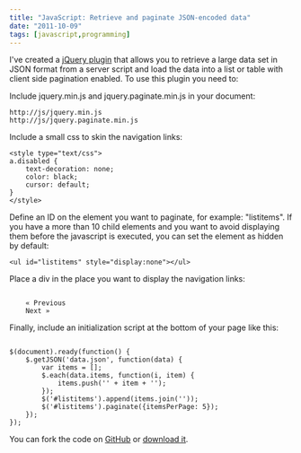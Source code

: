 ```yaml
---
title: "JavaScript: Retrieve and paginate JSON-encoded data"
date: "2011-10-09"
tags: [javascript,programming]
---
```


I've created a [jQuery plugin](https://github.com/fedecarg/jquery-paginate) that allows you to retrieve a large data set in JSON format from a server script and load the data into a list or table with client side pagination enabled. To use this plugin you need to:

Include jquery.min.js and jquery.paginate.min.js in your document:

```
http://js/jquery.min.js
http://js/jquery.paginate.min.js
```

Include a small css to skin the navigation links:

```
<style type="text/css">
a.disabled {
    text-decoration: none;
    color: black;
    cursor: default;
}
</style>
```

Define an ID on the element you want to paginate, for example: "listitems". If you have a more than 10 child elements and you want to avoid displaying them before the javascript is executed, you can set the element as hidden by default:

```
<ul id="listitems" style="display:none"></ul>
```

Place a div in the place you want to display the navigation links:

```

    « Previous
    Next »
```

Finally, include an initialization script at the bottom of your page like this:

```

$(document).ready(function() {
    $.getJSON('data.json', function(data) {
        var items = [];
        $.each(data.items, function(i, item) {
            items.push('' + item + '');
        });
        $('#listitems').append(items.join(''));
        $('#listitems').paginate({itemsPerPage: 5});
    });
});
```

You can fork the code on [GitHub](https://github.com/fedecarg/jquery-paginate) or [download it](https://github.com/fedecarg/jquery-paginate/zipball/master).
